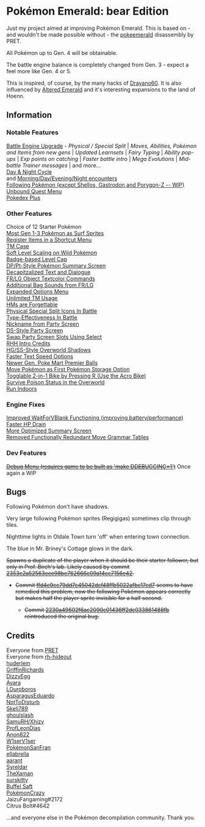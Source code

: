 # Pokémon Emerald: bear Edition

Just my project aimed at improving Pokémon Emerald. This is based on - and wouldn't be made possible without - the [pokeemerald](https://github.com/pret/pokeemerald) disassembly by PRET.

All Pokémon up to Gen. 4 will be obtainable.

The battle engine balance is completely changed from Gen. 3 - expect a feel more like Gen. 4 or 5.

This is inspired, of course, by the many hacks of [Drayano60](https://twitter.com/drayano60). It is also influenced by [Altered Emerald](https://www.pokecommunity.com/showthread.php?t=386229) and it's interesting expansions to the land of Hoenn.

## Information

### Notable Features

[Battle Engine Upgrade](https://www.pokecommunity.com/showthread.php?t=417820) - *Physical / Special Split* | *Moves, Abilities, Pokémon and Items from new gens* | *Updated Learnsets* | *Fairy Typing* | *Ability pop-ups* | *Exp points on catching* | *Faster battle intro* | *Mega Evolutions* | *Mid-battle Trainer messages* | and more...\
[Day & Night Cycle](https://github.com/Xhyzi/pokeemerald/tree/day-and-night)\
and [Morning/Day/Evening/Night encounters](https://www.pokecommunity.com/showpost.php?p=10450677)\
[Following Pokémon (except Shellos, Gastrodon and Porygon-Z -- WIP)](https://github.com/W1serV1ser/pokeemerald/tree/FollowingPokémon)\
[Unbound Quest Menu](https://www.pokecommunity.com/showthread.php?p=10528414#post10528414)\
[Pokedex Plus](https://www.pokecommunity.com/showthread.php?t=441996)

### Other Features

Choice of 12 Starter Pokémon\
[Most Gen 1-3 Pokémon as Surf Sprites](https://github.com/surskitty/pokeemerald/wiki#surfable)\
[Register Items in a Shortcut Menu](https://www.pokecommunity.com/showpost.php?p=10380770&postcount=285)\
[TM Case](https://www.pokecommunity.com/showpost.php?p=10378278&postcount=280)\
[Soft Level Scaling on Wild Pokémon](https://www.pokecommunity.com/showpost.php?p=10356613)\
[Badge-based Level Cap](https://github.com/BuffelSaft/pokeemerald)\
[DP/Pt-Style Pokémon Summary Screen](https://github.com/citrusbolt/pokeemerald/tree/summary_screen)\
[Decapitzalized Text and Dialogue](https://github.com/ProfLeonDias/pokeemerald/tree/decapitalization)\
[FR/LG Object Textcolor Commands](https://github.com/pret/pokeemerald/wiki/Implementing-the-%E2%80%9Ctextcolor%E2%80%9D-script-command-from-FRLG-and-give-object-events-their-own-text-colour)\
[Additional Bag Sounds from FR/LG](https://www.pokecommunity.com/showpost.php?p=10205757)\
[Expanded Options Menu](https://www.pokecommunity.com/showpost.php?p=10275248)\
[Unlimited TM Usage](https://github.com/pret/pokeemerald/wiki/Infinite-TM-usage)\
[HMs are Forgettable](https://www.pokecommunity.com/showpost.php?p=10182839&postcount=119)\
[Physical Special Split Icons In Battle](https://www.pokecommunity.com/showthread.php?p=10527471#post10527471)\
[Type-Effectiveness In Battle](https://www.pokecommunity.com/showpost.php?p=10167016&postcount=83)\
[Nickname from Party Screen](https://github.com/pret/pokeemerald/wiki/Nickname-your-Pok%C3%A9mon-from-the-party-menu)\
[DS-Style Party Screen](https://www.pokecommunity.com/showpost.php?p=10218092&postcount=173)\
[Swap Party Screen Slots Using Select](https://www.pokecommunity.com/showpost.php?p=10420662)\
[RHH Intro Credits](https://github.com/Xhyzi/pokeemerald/tree/rhh-intro-credits)\
[HG/SS-Style Overworld Shadows](https://github.com/aarant/pokeemerald/commit/12e3b4efadafdef43bba26ca1ce897135808779c)\
[Faster Text Speed Options](https://www.pokecommunity.com/showthread.php?p=10400198#post10400198)\
[Newer Gen. Poke Mart Premier Balls](https://github.com/pret/pokeemerald/wiki/LGPE-Style-Bonus-Premier-Balls)\
[Move Pokémon as First Pokémon Storage Option](https://www.pokecommunity.com/showpost.php?p=10065761)\
[Togglable 2-in-1 Bike by Pressing R (Use the Acro Bike)](https://www.pokecommunity.com/showpost.php?p=10217718&postcount=172)\
[Survive Poison Status in the Overworld](https://github.com/LOuroboros/pokeemerald/tree/ow_1hp_psn_survival)\
[Run Indoors](https://github.com/pret/pokeemerald/wiki/Allow-running-indoors)

### Engine Fixes

[Improved WaitForVBlank Functioning (improving battery/performance)](https://github.com/pret/pokeemerald/wiki/Improving-the-WaitForVBlank-function)\
[Faster HP Drain](https://github.com/pret/pokeemerald/wiki/Faster-HP-Drain)\
[More Optimized Summary Screen](https://github.com/pret/pokeemerald/wiki/Make-space-for-EWRAM-Data-for-Summary-screen)\
[Removed Functionally Redundant Move Grammar Tables](https://github.com/pret/pokeemerald/wiki/Remove-the-functionally-redundant-move-grammar-tables)

### Dev Features

~~[Debug Menu (requires game to be built as 'make DDEBUGGING=1')](https://github.com/pret/pokeemerald/wiki/Add-a-debug-menu)~~ Once again a WIP

## Bugs

Following Pokémon don't have shadows.

Very large following Pokémon sprites (Regigigas) sometimes clip through tiles.

Nighttime lights in Oldale Town turn 'off' when entering town connection.

The blue in Mr. Briney's Cottage glows in the dark.

~~Spawns a duplicate of the player when it should be their starter follower, but only in Prof. Birch's lab. Likely caused by commit [2353c2a52563eee98be762666c09a14cc7156e42](https://github.com/ebears/emerald-dx/commit/2353c2a52563eee98be762666c09a14cc7156e42).~~

- ~~Commit [ffd4e9cc79dd7e45042dcf48ffb5022afbc17cd7](https://github.com/ebears/emerald-dx/commit/ffd4e9cc79dd7e45042dcf48ffb5022afbc17cd7) seems to have remedied this problem, now the following Pokémon appears correctly but makes half the player sprite invisible for a half second.~~

    - ~~Commit [2230a49602f6ac2090c01436ff2dc033861488fb](https://github.com/ebears/emerald-dx/commit/2230a49602f6ac2090c01436ff2dc033861488fb) reintroduced the original bug.~~


## Credits

Everyone from [PRET](https://github.com/pret)\
Everyone from [rh-hideout](https://github.com/rh-hideout)\
[huderlem](https://github.com/huderlem)\
[GriffinRichards](https://github.com/GriffinRichards)\
[DizzyEgg](https://github.com/DizzyEggg)\
[Avara](https://www.pokecommunity.com/member.php?u=294199)\
[LOuroboros](https://github.com/LOuroboros)\
[AsparagusEduardo](https://github.com/AsparagusEduardo)\
[NotToDisturb](https://github.com/NotToDisturb)\
[Skeli789](https://github.com/Skeli789)\
[ghoulslash](https://github.com/ghoulslash)\
[SamuRH/Xhizy](https://github.com/Xhyzi)\
[ProfLeonDias](https://github.com/ProfLeonDias)\
[Anon822](https://www.pokecommunity.com/member.php?u=699429)\
[W1serV1ser](https://github.com/W1serV1ser)\
[PokémonSanFran](https://github.com/PokémonSanFran)\
[ellabrella](https://www.pokecommunity.com/member.php?u=751712)\
[aarant](https://github.com/aarant)\
[Syreldar](https://www.pokecommunity.com/member.php?u=766687)\
[TheXaman](https://www.pokecommunity.com/member.php?u=743189)\
[surskitty](https://www.pokecommunity.com/member.php?u=922491)\
[Buffel Saft](https://www.pokecommunity.com/member.php?u=423032)\
[PokémonCrazy](https://www.pokecommunity.com/member.php?u=69053)\
JaizuFangaming#2172\
Citrus Bolt#4642

...and everyone else in the Pokémon decompilation community. Thank you.
